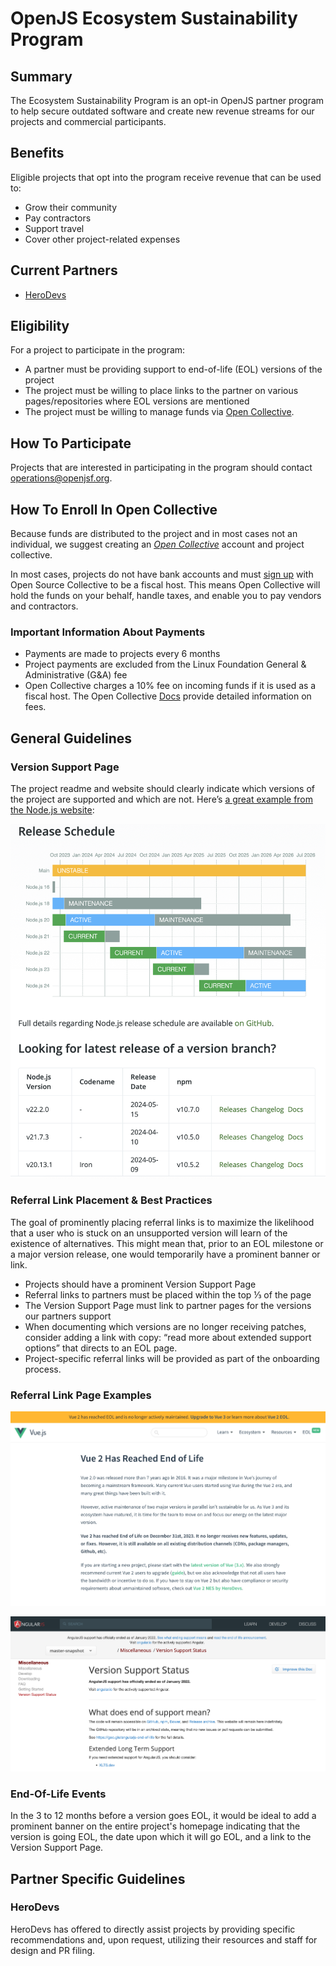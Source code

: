 # OpenJS Ecosystem Sustainability Program 

## Summary 

The Ecosystem Sustainability Program is an opt-in OpenJS partner program to help secure outdated software and create new revenue streams for our projects and commercial participants.  

## Benefits

Eligible projects that opt into the program receive revenue that can be used to:

- Grow their community
- Pay contractors
- Support travel
- Cover other project-related expenses

## Current Partners

- [HeroDevs](https://www.herodevs.com/)

## Eligibility

For a project to participate in the program:

- A partner must be providing support to end-of-life (EOL) versions of the project
- The project must be willing to place links to the partner on various pages/repositories where EOL versions are mentioned 
- The project must be willing to manage funds via [Open Collective](https://opencollective.com/).

## How To Participate

Projects that are interested in participating in the program should contact operations@openjsf.org.

## How To Enroll In Open Collective

Because funds are distributed to the project and in most cases not an individual, we suggest creating an *[Open Collective](https://docs.opencollective.com/help/collectives/create-collective)* account and project collective. 

In most cases, projects do not have bank accounts and must [sign up](https://opencollective.com/opensource/apply) with Open Source Collective to be a fiscal host. This means Open Collective will hold the funds on your behalf, handle taxes, and enable you to pay vendors and contractors. 

### Important Information About Payments

- Payments are made to projects every 6 months
- Project payments are excluded from the Linux Foundation General & Administrative (G&A) fee
- Open Collective charges a 10% fee on incoming funds if it is used as a fiscal host. The Open Collective [Docs](https://docs.oscollective.org/how-it-works/fees) provide detailed information on fees.


## General Guidelines

### Version Support Page

The project readme and website should clearly indicate which versions of the project are supported and which are not. Here’s [a great example from the Node.js website](https://nodejs.org/en/about/previous-releases#release-schedule):

![Node Release Schedule](esp-herodevs-node.png)

### Referral Link Placement & Best Practices

The goal of prominently placing referral links is to maximize the likelihood that a user who is stuck on an unsupported version will learn of the existence of alternatives. This might mean that, prior to an EOL milestone or a major version release, one would temporarily have a prominent banner or link.

- Projects should have a prominent Version Support Page
- Referral links to partners must be placed within the top ⅓ of the page
- The Version Support Page must link to partner pages for the versions our partners support
- When documenting which versions are no longer receiving patches, consider adding a link with copy: “read more about extended support options” that directs to an EOL page.
- Project-specific referral links will be provided as part of the onboarding process.

### Referral Link Page Examples

![Vue Referral Page Example](esp-herodevs-vue.png)

![Angular Referral Page Example](esp-herodevs-angular.png)

### End-Of-Life Events

In the 3 to 12 months before a version goes EOL, it would be ideal to add a prominent banner on the entire project's homepage indicating that the version is going EOL, the date upon which it will go EOL, and a link to the Version Support Page.

## Partner Specific Guidelines

### HeroDevs

HeroDevs has offered to directly assist projects by providing specific recommendations and, upon request, utilizing their resources and staff for design and PR filing.
